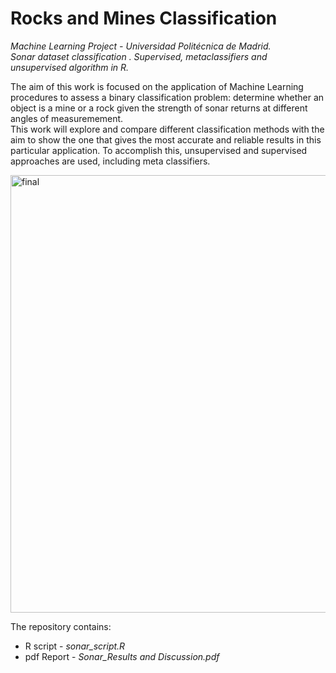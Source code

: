 # Rocks and Mines Classification
*Machine Learning Project - Universidad Politécnica de Madrid.  
Sonar dataset classification . Supervised, metaclassifiers and unsupervised algorithm in R.*
  
The aim of this work is focused on the application of Machine Learning procedures to assess a binary classification problem: determine whether an object is a mine or a rock given the strength of sonar returns at different angles of measuremement.  
This work will explore and compare different classification methods with the aim to show the one that gives the most accurate and reliable results in this particular application.
To accomplish this, unsupervised and supervised approaches are used, including meta classifiers.  

<img src="./final.jpg" alt="final" width="700"/>

The repository contains: 
- R script - *sonar_script.R*
- pdf Report - *Sonar_Results and Discussion.pdf*
